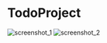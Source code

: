 # TodoProject



![screenshot_1](https://user-images.githubusercontent.com/26784875/41639551-3b4172be-7499-11e8-90eb-eb9094a58606.png)
![screenshot_2](https://user-images.githubusercontent.com/26784875/41639552-3b6c43ea-7499-11e8-81d3-e8338f833d64.png)
